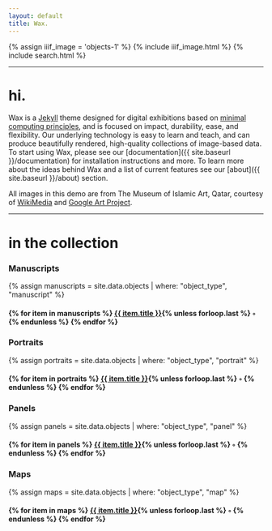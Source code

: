 ```yaml
---
layout: default
title: Wax.
---
```

{% assign iiif_image = 'objects-1' %}
{% include iiif_image.html %}
{% include search.html %}
<hr>

# hi.

Wax is a [Jekyll](http://jekyllrb.com) theme designed for digital exhibitions based on [minimal computing principles](http://go-dh.github.io/mincomp/), and is focused on impact, durability, ease, and flexibility. Our underlying technology is easy to learn and teach, and can produce beautifully rendered, high-quality collections of image-based data. To start using Wax, please see our [documentation]({{ site.baseurl }}/documentation) for installation instructions and more. To learn more about the ideas behind Wax and a list of current features see our [about]({{ site.baseurl }}/about) section.

All images in this demo are from The Museum of Islamic Art, Qatar, courtesy of [WikiMedia](https://commons.wikimedia.org/wiki/Category:Google_Art_Project_works_in_The_Museum_of_Islamic_Art,_Qatar) and [Google Art Project](https://www.google.com/culturalinstitute/about/artproject/).

<hr>

# in the collection

<h3>Manuscripts</h3>
{% assign manuscripts = site.data.objects | where: "object_type", "manuscript" %}
<h4>
  {% for item in manuscripts %}
  <a href="{{ site.baseurl }}/objects/{{ item.pid }}/">{{ item.title }}</a>{% unless forloop.last %} &#9702; {% endunless %}
  {% endfor %}
</h4>

<h3>Portraits</h3>
{% assign portraits = site.data.objects | where: "object_type", "portrait" %}
<h4>
  {% for item in portraits %}
<a href="{{ site.baseurl }}/objects/{{ item.pid }}/">{{ item.title }}</a>{% unless forloop.last %} &#9702; {% endunless %}
  {% endfor %}
</h4>

<h3>Panels</h3>
{% assign panels = site.data.objects | where: "object_type", "panel" %}
<h4>
  {% for item in panels %}
  <a href="{{ site.baseurl }}/objects/{{ item.pid }}/">{{ item.title }}</a>{% unless forloop.last %} &#9702; {% endunless %}
  {% endfor %}
</h4>

<h3>Maps</h3>
{% assign maps = site.data.objects | where: "object_type", "map" %}
<h4>
  {% for item in maps %}
  <a href="{{ site.baseurl }}/objects/{{ item.pid }}/">{{ item.title }}</a>{% unless forloop.last %} &#9702; {% endunless %}
  {% endfor %}
</h4>

